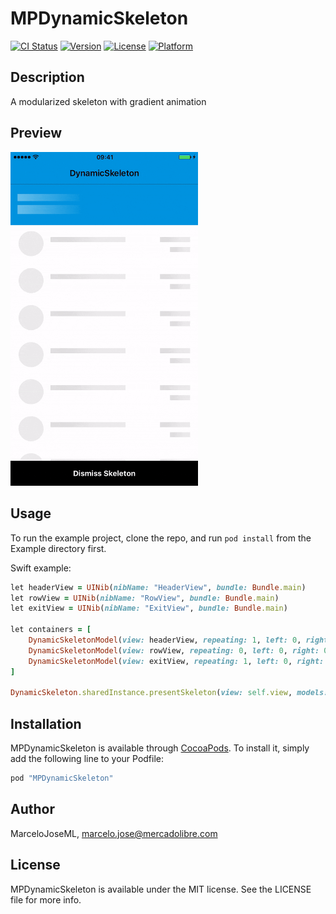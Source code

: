 # MPDynamicSkeleton

[![CI Status](http://img.shields.io/travis/FedericoBF/MPDynamicSkeleton.svg?style=flat)](https://travis-ci.org/FedericoBF/MPDynamicSkeleton)
[![Version](https://img.shields.io/cocoapods/v/MPDynamicSkeleton.svg?style=flat)](http://cocoapods.org/pods/MPDynamicSkeleton)
[![License](https://img.shields.io/cocoapods/l/MPDynamicSkeleton.svg?style=flat)](http://cocoapods.org/pods/MPDynamicSkeleton)
[![Platform](https://img.shields.io/cocoapods/p/MPDynamicSkeleton.svg?style=flat)](http://cocoapods.org/pods/MPDynamicSkeleton)

## Description
A modularized skeleton with gradient animation

## Preview
<img src="skeleton.gif" width="300"/>

## Usage
To run the example project, clone the repo, and run `pod install` from the Example directory first.

Swift example:

```ruby
let headerView = UINib(nibName: "HeaderView", bundle: Bundle.main)
let rowView = UINib(nibName: "RowView", bundle: Bundle.main)
let exitView = UINib(nibName: "ExitView", bundle: Bundle.main)

let containers = [
    DynamicSkeletonModel(view: headerView, repeating: 1, left: 0, right: 0, top: 0, height: 82),
    DynamicSkeletonModel(view: rowView, repeating: 0, left: 0, right: 0, top: 82, bottom: 50, height: 74),
    DynamicSkeletonModel(view: exitView, repeating: 1, left: 0, right: 0, bottom: 0, height: 50)
]

DynamicSkeleton.sharedInstance.presentSkeleton(view: self.view, models: containers)
```

## Installation
MPDynamicSkeleton is available through [CocoaPods](http://cocoapods.org). To install
it, simply add the following line to your Podfile:

```ruby
pod "MPDynamicSkeleton"
```
## Author
MarceloJoseML, marcelo.jose@mercadolibre.com

## License
MPDynamicSkeleton is available under the MIT license. See the LICENSE file for more info.
